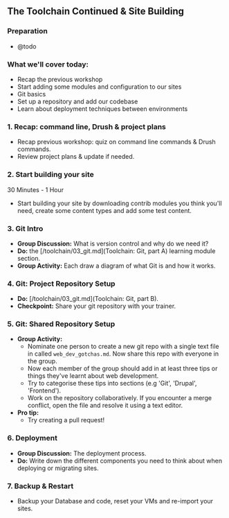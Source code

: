The Toolchain Continued & Site Building
---------------------------------------

### Preparation

* @todo

### What we'll cover today:

* Recap the previous workshop
* Start adding some modules and configuration to our sites
* Git basics
* Set up a repository and add our codebase
* Learn about deployment techniques between environments

### 1. Recap: command line, Drush & project plans

* Recap previous workshop: quiz on command line commands & Drush commands.
* Review project plans & update if needed.

### 2. Start building your site

30 Minutes - 1 Hour

* Start building your site by downloading contrib modules you think you'll need, create some content types and add some test content.

### 3. Git Intro

* __Group Discussion:__ What is version control and why do we need it?
* __Do:__ the [/toolchain/03_git.md](Toolchain: Git, part A) learning module section.
* __Group Activity:__ Each draw a diagram of what Git is and how it works.

### 4. Git: Project Repository Setup

* __Do:__ [/toolchain/03_git.md](Toolchain: Git, part B).
* __Checkpoint:__ Share your git repository with your trainer.

### 5. Git: Shared Repository Setup

* __Group Activity:__ 
  * Nominate one person to create a new git repo with a single text file in called ```web_dev_gotchas.md```. Now share this repo with everyone in the group.
  * Now each member of the group should add in at least three tips or things they've learnt about web development.
  * Try to categorise these tips into sections (e.g 'Git', 'Drupal', 'Frontend').
  * Work on the repository collaboratively. If you encounter a merge conflict, open the file and resolve it using a text editor.
* __Pro tip:__
  * Try creating a pull request!

### 6. Deployment

* __Group Discussion:__ The deployment process.
* __Do:__ Write down the different components you need to think about when deploying or migrating sites.

### 7. Backup & Restart

* Backup your Database and code, reset your VMs and re-import your sites.
